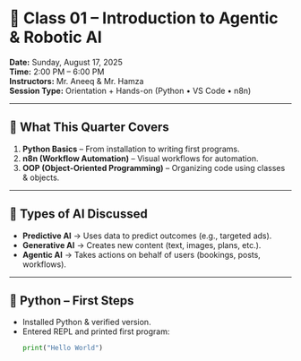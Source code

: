 


# 📘 Class 01 – Introduction to Agentic & Robotic AI  

**Date:** Sunday, August 17, 2025  
**Time:** 2:00 PM – 6:00 PM  
**Instructors:** Mr. Aneeq & Mr. Hamza  
**Session Type:** Orientation + Hands-on (Python • VS Code • n8n)  

---

## 🎯 What This Quarter Covers
1. **Python Basics** – From installation to writing first programs.  
2. **n8n (Workflow Automation)** – Visual workflows for automation.  
3. **OOP (Object-Oriented Programming)** – Organizing code using classes & objects.  

---

## 🤖 Types of AI Discussed
- **Predictive AI** → Uses data to predict outcomes (e.g., targeted ads).  
- **Generative AI** → Creates new content (text, images, plans, etc.).  
- **Agentic AI** → Takes actions on behalf of users (bookings, posts, workflows).  

---

## 🐍 Python – First Steps
- Installed Python & verified version.  
- Entered REPL and printed first program:  
  ```python
  print("Hello World")
  ```